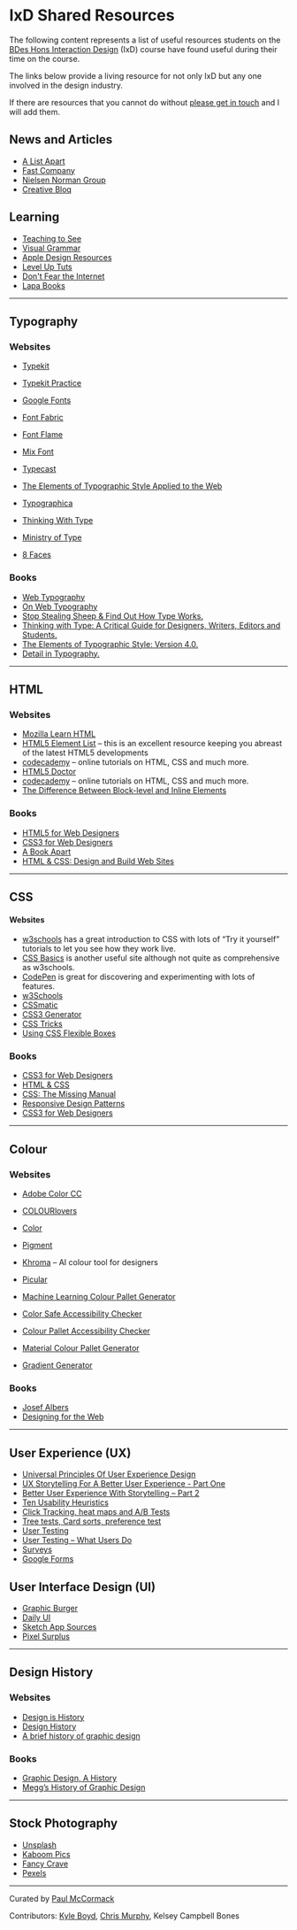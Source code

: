IxD Shared Resources
====================

The following content represents a list of useful resources students on the [BDes Hons Interaction Design](http://ixdbelfast.org) (IxD) course have found useful during their time on the course.

The links below provide a living resource for not only IxD but any one involved in the design industry.

If there are resources that you cannot do without [please get in touch](https://twitter.com/eleventhirty) and I will add them.

News and Articles
-----------------
- [A List Apart](https://alistapart.com)
- [Fast Company](https://www.fastcompany.com)
- [Nielsen Norman Group](https://www.nngroup.com)
- [Creative Bloq](https://www.creativebloq.com)

Learning
--------
- [Teaching to See](http://teachingtosee.org/film/TeachingToSee.html)
- [Visual Grammar](http://amzn.to/2EIUKxm)
- [Apple Design Resources](https://developer.apple.com/design/resources)
- [Level Up Tuts](https://www.youtube.com/user/LevelUpTuts/videos)
- [Don't Fear the Internet](http://www.dontfeartheinternet.com)
- [Lapa Books](https://www.lapabooks.com)

---

Typography
----------
### Websites
- [Typekit](https://typekit.com/)
- [Typekit Practice](http://practice.typekit.com)
- [Google Fonts](https://fonts.google.com/)
- [Font Fabric](https://www.fontfabric.com)
- [Font Flame](http://fontflame.com)
- [Mix Font](https://www.mixfont.com)   
- [Typecast](http://typecast.com)


- [The Elements of Typographic Style Applied to the Web](http://webtypography.net)
- [Typographica](http://typographica.org)
- [Thinking With Type](http://www.thinkingwithtype.com)
- [Ministry of Type](http://ministryoftype.co.uk)
- [8 Faces](http://8faces.com)

### Books
- [Web Typography](http://book.webtypography.net/)
- [On Web Typography](https://abookapart.com/products/on-web-typography)
- [Stop Stealing Sheep & Find Out How Type Works.](http://www.amazon.co.uk/exec/obidos/ASIN/0321934288/monographic-21) 
- [Thinking with Type: A Critical Guide for Designers, Writers, Editors and Students.](http://www.amazon.co.uk/exec/obidos/ASIN/1568989695/monographic-21) 
- [The Elements of Typographic Style: Version 4.0.](http://www.amazon.co.uk/exec/obidos/ASIN/0881792128/monographic-21)
- [Detail in Typography.](http://www.amazon.co.uk/exec/obidos/ASIN/0907259340/monographic-21)

---

HTML
----
### Websites
- [Mozilla Learn HTML](https://developer.mozilla.org/en-US/docs/Learn/HTML)
- [HTML5 Element List](https://developer.mozilla.org/en/docs/Web/Guide/HTML/HTML5/HTML5_element_list) – this is an excellent resource keeping you abreast of the latest HTML5 developments
- [codecademy](http://www.codecademy.com) – online tutorials on HTML, CSS and much more.
- [HTML5 Doctor](http://html5doctor.com/)
- [codecademy](http://www.codecademy.com) – online tutorials on HTML, CSS and much more.
- [The Difference Between Block-level and Inline Elements](http://www.impressivewebs.com/difference-block-inline-css/)

### Books
+ [HTML5 for Web Designers](http://abookapart.com/products/html5-for-web-designers)
+ [CSS3 for Web Designers](http://abookapart.com/products/css3-for-web-designers)
+ [A Book Apart](http://abookapart.com)
+ [HTML & CSS: Design and Build Web Sites](http://www.htmlandcssbook.com)

---

CSS
---

#### Websites
- [w3schools](http://www.w3schools.com/css/css_intro.asp) has a great introduction to CSS with lots of “Try it yourself” tutorials to let you see how they work live.
- [CSS Basics](http://www.cssbasics.com/introduction-to-css) is another useful site although not quite as comprehensive as w3schools.
- [CodePen](http://codepen.io) is great for discovering and experimenting with lots of features.
- [w3Schools](http://www.w3schools.com/css/default.asp)
- [CSSmatic](https://www.cssmatic.com/)
- [CSS3 Generator](http://css3generator.com/)
- [CSS Tricks](https://css-tricks.com/)
- [Using CSS Flexible Boxes](https://developer.mozilla.org/en-US/docs/Web/CSS/CSS_Flexible_Box_Layout/Using_CSS_flexible_boxes)

### Books

- [CSS3 for Web Designers](http://abookapart.com/products/css3-for-web-designers)
- [HTML & CSS](http://www.amazon.co.uk/gp/product/1118008189/ref=as_li_tl?ie=UTF8&camp=1634&creative=19450&creativeASIN=1118008189&linkCode=as2&tag=activeight-21)
- [CSS: The Missing Manual](http://www.amazon.co.uk/gp/product/1491918055/ref=as_li_tl?ie=UTF8&camp=1634&creative=19450&creativeASIN=1491918055&linkCode=as2&tag=activeight-21)
- [Responsive Design Patterns](http://abookapart.com/products/responsive-design-patterns-principles)
- [CSS3 for Web Designers](http://abookapart.com/products/css3-for-web-designers)

---

Colour
------
### Websites
- [Adobe Color CC](https://color.adobe.com)
- [COLOURlovers](http://www.colourlovers.com)
- [Color](http://color.hailpixel.com)
- [Pigment](https://pigment.shapefactory.co)
- [Khroma](http://khroma.co/) – AI colour tool for designers
- [Picular](https://picular.co)
- [Machine Learning Colour Pallet Generator](http://khroma.co/train)


- [Color Safe Accessibility Checker](http://colorsafe.co)
- [Colour Pallet Accessibility Checker](http://jxnblk.com/colorable/demos/text/?background=%23EABB25&foreground=%232F2F2F)

- [Material Colour Pallet Generator](https://www.materialpalette.com)
- [Gradient Generator](https://uigradients.com/#Windy)

### Books
- [Josef Albers](http://www.albersfoundation.org/teaching/josef-albers/introduction) 
- [Designing for the Web](http://designingfortheweb.co.uk)

---

User Experience (UX)
--------------------

- [Universal Principles Of User Experience Design](https://www.smashingmagazine.com/2018/01/universal-principles-ux-design/)
- [UX Storytelling For A Better User Experience - Part One](https://www.smashingmagazine.com/2010/01/better-user-experience-using-storytelling-part-one/)
- [Better User Experience With Storytelling – Part 2](https://www.smashingmagazine.com/2010/02/better-user-experience-through-storytelling-part-2/)
- [Ten Usability Heuristics](https://www.nngroup.com/articles/ten-usability-heuristics/)
- [Click Tracking, heat maps and A/B Tests](https://www.hotjar.com)
- [Tree tests, Card sorts, preference test](https://www.optimalworkshop.com)
- [User Testing](https://www.usertesting.com)
- [User Testing – What Users Do](https://www.whatusersdo.com)
- [Surveys](https://www.typeform.com)
- [Google Forms](https://www.google.co.uk/forms/about)

User Interface Design (UI)
--------------------------

- [Graphic Burger](https://graphicburger.com/ui-kits)
- [Daily UI](http://www.dailyui.co)
- [Sketch App Sources](https://www.sketchappsources.com/category/ui.html)
- [Pixel Surplus](https://www.pixelsurplus.com)

---

Design History
--------------
### Websites
- [Design is History](http://www.designishistory.com)
- [Design History](http://www.designhistory.org)
- [A brief history of graphic design](https://99designs.co.uk/blog/design-history-movements/history-graphic-design)

### Books
- [Graphic Design, A History](https://amzn.to/2Dv29Ri)
- [Megg’s History of Graphic Design](https://amzn.to/2N1LPqI)

---

Stock Photography
-----------------

- [Unsplash](https://unsplash.com)
- [Kaboom Pics](https://kaboompics.com)
- [Fancy Crave](http://fancycrave.com)
- [Pexels](https://www.pexels.com)

---



Curated by [Paul McCormack](https://twitter.com/eleventhirty)   

Contributors: [Kyle Boyd](https://twitter.com/kylbyd), [Chris Murphy](https://twitter.com/fehler), Kelsey Campbell Bones

